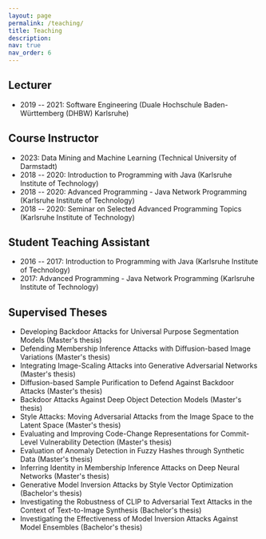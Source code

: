 ```yaml
---
layout: page
permalink: /teaching/
title: Teaching
description: 
nav: true
nav_order: 6
---
```


## Lecturer
- 2019 -- 2021: Software Engineering (Duale Hochschule Baden-Württemberg (DHBW) Karlsruhe)

## Course Instructor
- 2023: Data Mining and Machine Learning (Technical University of Darmstadt)
- 2018 -- 2020: Introduction to Programming with Java (Karlsruhe Institute of Technology)
- 2018 -- 2020: Advanced Programming - Java Network Programming (Karlsruhe Institute of Technology)
- 2018 -- 2020: Seminar on Selected Advanced Programming Topics (Karlsruhe Institute of Technology)

## Student Teaching Assistant
- 2016 -- 2017: Introduction to Programming with Java (Karlsruhe Institute of Technology)
- 2017: Advanced Programming - Java Network Programming (Karlsruhe Institute of Technology)

## Supervised Theses
- Developing Backdoor Attacks for Universal Purpose Segmentation Models (Master's thesis)
- Defending Membership Inference Attacks with Diffusion-based Image Variations (Master's thesis)
- Integrating Image-Scaling Attacks into Generative Adversarial Networks (Master's thesis)
- Diffusion-based Sample Purification to Defend Against Backdoor Attacks (Master's thesis)
- Backdoor Attacks Against Deep Object Detection Models (Master's thesis)
- Style Attacks: Moving Adversarial Attacks from the Image Space to the Latent Space (Master's thesis)
- Evaluating and Improving Code-Change Representations for Commit-Level Vulnerability Detection (Master's thesis)
- Evaluation of Anomaly Detection in Fuzzy Hashes through Synthetic Data (Master's thesis)
- Inferring Identity in Membership Inference Attacks on Deep Neural Networks (Master's thesis)
- Generative Model Inversion Attacks by Style Vector Optimization (Bachelor's thesis)
- Investigating the Robustness of CLIP to Adversarial Text Attacks in the Context of Text-to-Image Synthesis (Bachelor's thesis)
- Investigating the Effectiveness of Model Inversion Attacks Against Model Ensembles (Bachelor's thesis)

